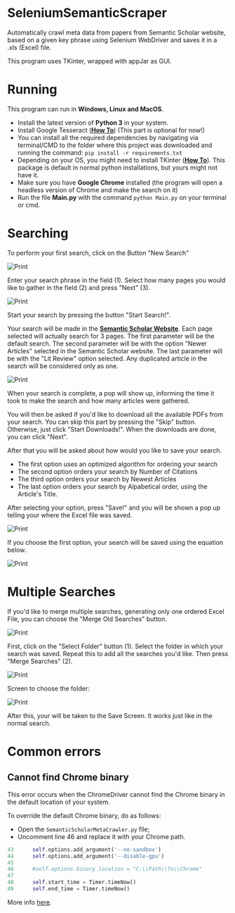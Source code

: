 # SeleniumSemanticScraper
Automatically crawl meta data from papers from Semantic Scholar website, based on a given key phrase using Selenium WebDriver and saves it in a .xls (Excel) file. 

This program uses TKinter, wrapped with appJar as GUI.

# Running
This program can run in **Windows, Linux and MacOS**.
- Install the latest version of **Python 3** in your system.
- Install Google Tesseract (**[How To](https://github.com/tesseract-ocr/tesseract)**) (This part is optional for now!)
- You can install all the required dependencies by navigating via terminal/CMD to the folder where this project was 
downloaded and running the command: `pip install -r requirements.txt`
- Depending on your OS, you might need to install TKinter (**[How To](https://tkdocs.com/tutorial/install.html)**). This package is default in normal python installations, but
yours might not have it.
- Make sure you have **Google Chrome** installed (the program will open a headless version of Chrome and make the search on it)
- Run the file **Main.py** with the command `python Main.py` on your terminal or cmd.


# Searching

To perform your first search, click on the Button "New Search"

![Print](SupportImages/Initial_Page.png)

Enter your search phrase in the field (1). Select how many pages you would like to gather in the field (2) and 
press "Next" (3).

![Print](SupportImages/Search_Page.png)

Start your search by pressing the button "Start Search!".

Your search will be made in the **[Semantic Scholar Website](https://www.semanticscholar.org)**. 
Each page selected will actually search for 3 pages. The first parameter will be the default search. The second 
parameter will be with the option "Newer Articles" selected in the Semantic Scholar website. The last parameter will 
be with the "Lit Review" option selected. Any duplicated article in the search will be considered only as one.

![Print](SupportImages/Progress_Page.png)

When your search is complete, a pop will show up, informing the time it took to make the search and how many articles
were gathered.

You will then be asked if you'd like to download all the available PDFs from your search. You can skip this part by 
pressing the "Skip" button. Otherwise, just click "Start Downloads!". When the downloads are done, you can click "Next".

After that you will be asked about how would you like to save your search.

- The first option uses an optimized algorithm for ordering your search
- The second option orders your search by Number of Citations
- The third option orders your search by Newest Articles
- The last option orders your search by Alpabetical order, using the Article's Title.

After selecting your option, press "Save!" and you will be shown a pop up telling your where the Excel file was saved.

![Print](SupportImages/Save_Page.png)

If you choose the first option, your search will be saved using the equation below.

![Print](SupportImages/Algorithm_Page.png)

# Multiple Searches
If you'd like to merge multiple searches, generating only one ordered Excel File, you can choose
the "Merge Old Searches" button.

![Print](SupportImages/Initial_Page2.png)

First, click on the "Select Folder" button (1). Select the folder in which your search was 
saved. Repeat this to add all the searches you'd like. Then press "Merge Searches" (2).

![Print](SupportImages/Merge_Page.png)

Screen to choose the folder:

![Print](SupportImages/Folder_Picker.png)

After this, your will be taken to the Save Screen. It works just like in the normal search.

# Common errors

## Cannot find Chrome binary

This error occurs when the ChromeDriver cannot find the Chrome binary in the default location of your system.

To override the default Chrome binary, do as follows: 

* Open the ``SemanticScholarMetaCrawler.py`` file;
* Uncomment line 46 and replace it with your Chrome path.

```python
43      self.options.add_argument('--no-sandbox')
44      self.options.add_argument('--disable-gpu')
45
46      #self.options.binary_location = "C:\\Path\\To\\Chrome"
47
48      self.start_time = Timer.timeNow()
49      self.end_time = Timer.timeNow()
```

More info [here](https://stackoverflow.com/questions/50138615/webdriverexception-unknown-error-cannot-find-chrome-binary-error-with-selenium).